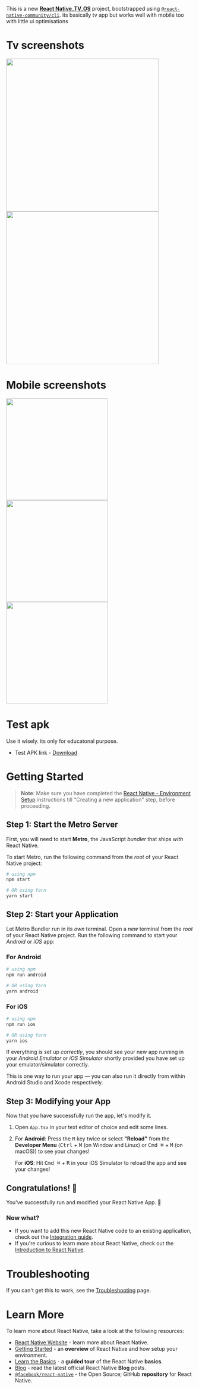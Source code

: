 This is a new [**React Native_TV_OS**](https://github.com/react-native-tvos) project, bootstrapped using [`@react-native-community/cli`](https://github.com/react-native-community/cli).
its basically tv app but works well with mobile too with little ui optimisations

# Tv screenshots

<a href="https://github.com/sudheerneo/android-tv-movies-app/blob/main/tv0.png?raw=true">
  <img src="https://github.com/sudheerneo/android-tv-movies-app/blob/main/tv0.png?raw=true" width="410"/>
</a>
<a href="https://github.com/sudheerneo/android-tv-movies-app/blob/main/tv1.png?raw=true">
  <img src="https://github.com/sudheerneo/android-tv-movies-app/blob/main/tv1.png?raw=true" width="410"/>
</a>

# Mobile screenshots

<a href="https://github.com/sudheerneo/android-tv-movies-app/blob/main/short0.jpeg?raw=true">
  <img src="https://github.com/sudheerneo/android-tv-movies-app/blob/main/short0.jpeg?raw=true" width="273"/>
</a>
<a href="https://github.com/sudheerneo/android-tv-movies-app/blob/main/shot1.jpeg?raw=true">
  <img src="https://github.com/sudheerneo/android-tv-movies-app/blob/main/shot1.jpeg?raw=true" width="273"/>
</a>
<a href="https://github.com/sudheerneo/android-tv-movies-app/blob/main/short2.jpeg?raw=true">
  <img src="https://github.com/sudheerneo/android-tv-movies-app/blob/main/short2.jpeg?raw=true" width="273"/>
</a>

# Test apk
Use it wisely. its only for educatonal purpose. 
- Test APK link - [Download](https://github.com/sudheerneo/android-tv-movies-app/raw/main/app-release.apk)




# Getting Started

>**Note**: Make sure you have completed the [React Native - Environment Setup](https://reactnative.dev/docs/environment-setup) instructions till "Creating a new application" step, before proceeding.

## Step 1: Start the Metro Server

First, you will need to start **Metro**, the JavaScript _bundler_ that ships _with_ React Native.

To start Metro, run the following command from the _root_ of your React Native project:

```bash
# using npm
npm start

# OR using Yarn
yarn start
```

## Step 2: Start your Application

Let Metro Bundler run in its _own_ terminal. Open a _new_ terminal from the _root_ of your React Native project. Run the following command to start your _Android_ or _iOS_ app:

### For Android

```bash
# using npm
npm run android

# OR using Yarn
yarn android
```

### For iOS

```bash
# using npm
npm run ios

# OR using Yarn
yarn ios
```

If everything is set up _correctly_, you should see your new app running in your _Android Emulator_ or _iOS Simulator_ shortly provided you have set up your emulator/simulator correctly.

This is one way to run your app — you can also run it directly from within Android Studio and Xcode respectively.

## Step 3: Modifying your App

Now that you have successfully run the app, let's modify it.

1. Open `App.tsx` in your text editor of choice and edit some lines.
2. For **Android**: Press the <kbd>R</kbd> key twice or select **"Reload"** from the **Developer Menu** (<kbd>Ctrl</kbd> + <kbd>M</kbd> (on Window and Linux) or <kbd>Cmd ⌘</kbd> + <kbd>M</kbd> (on macOS)) to see your changes!

   For **iOS**: Hit <kbd>Cmd ⌘</kbd> + <kbd>R</kbd> in your iOS Simulator to reload the app and see your changes!

## Congratulations! :tada:

You've successfully run and modified your React Native App. :partying_face:

### Now what?

- If you want to add this new React Native code to an existing application, check out the [Integration guide](https://reactnative.dev/docs/integration-with-existing-apps).
- If you're curious to learn more about React Native, check out the [Introduction to React Native](https://reactnative.dev/docs/getting-started).

# Troubleshooting

If you can't get this to work, see the [Troubleshooting](https://reactnative.dev/docs/troubleshooting) page.

# Learn More

To learn more about React Native, take a look at the following resources:

- [React Native Website](https://reactnative.dev) - learn more about React Native.
- [Getting Started](https://reactnative.dev/docs/environment-setup) - an **overview** of React Native and how setup your environment.
- [Learn the Basics](https://reactnative.dev/docs/getting-started) - a **guided tour** of the React Native **basics**.
- [Blog](https://reactnative.dev/blog) - read the latest official React Native **Blog** posts.
- [`@facebook/react-native`](https://github.com/facebook/react-native) - the Open Source; GitHub **repository** for React Native.
